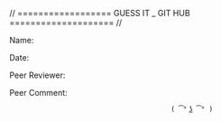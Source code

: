 // ================== GUESS IT _ GIT HUB ==================== //

Name:

Date:

Peer Reviewer:

Peer Comment:



                                            ( ͡° ͜ʖ ͡° )